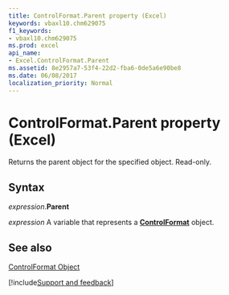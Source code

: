 ```yaml
---
title: ControlFormat.Parent property (Excel)
keywords: vbaxl10.chm629075
f1_keywords:
- vbaxl10.chm629075
ms.prod: excel
api_name:
- Excel.ControlFormat.Parent
ms.assetid: 8e2957a7-53f4-22d2-fba6-0de5a6e90be8
ms.date: 06/08/2017
localization_priority: Normal
---
```



# ControlFormat.Parent property (Excel)

Returns the parent object for the specified object. Read-only.


## Syntax

_expression_.**Parent**

_expression_ A variable that represents a **[ControlFormat](Excel.ControlFormat.md)** object.


## See also


[ControlFormat Object](Excel.ControlFormat.md)

[!include[Support and feedback](~/includes/feedback-boilerplate.md)]
